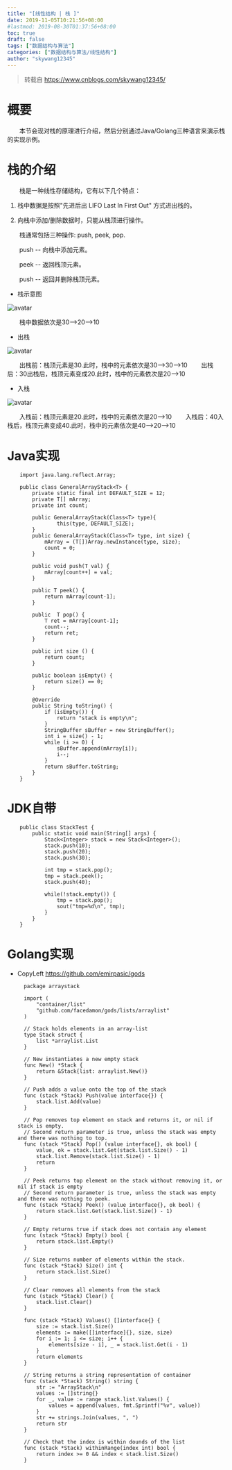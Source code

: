 ```yaml
---
title: "[线性结构 | 栈 ]"
date: 2019-11-05T10:21:56+08:00
#lastmod: 2019-08-30T01:37:56+08:00
toc: true
draft: false
tags: ["数据结构与算法"]
categories: ["数据结构与算法/线性结构"]
author: "skywang12345"
---
```


> 转载自 https://www.cnblogs.com/skywang12345/

# 概要
&emsp;&emsp;本节会现对栈的原理进行介绍，然后分别通过Java/Golang三种语言来演示栈的实现示例。

# 栈的介绍
&emsp;&emsp;栈是一种线性存储结构，它有以下几个特点：

1. 栈中数据是按照"先进后出 LIFO Last In First Out" 方式进出栈的。

2. 向栈中添加/删除数据时，只能从栈顶进行操作。

&emsp;&emsp;栈通常包括三种操作: push, peek, pop.

&emsp;&emsp;push -- 向栈中添加元素。

&emsp;&emsp;peek -- 返回栈顶元素。

&emsp;&emsp;push -- 返回并删除栈顶元素。

-  栈示意图

![avatar](https://cdn.jsdelivr.net/gh/facedamon/MarkDownPhotos@master/data-struct/linear-struct/栈示意图.jpg)

&emsp;&emsp;栈中数据依次是30-->20-->10

-  出栈

![avatar](https://cdn.jsdelivr.net/gh/facedamon/MarkDownPhotos@master/data-struct/linear-struct/出栈.jpg)

&emsp;&emsp;出栈前：栈顶元素是30.此时，栈中的元素依次是30-->30-->10
&emsp;&emsp;出栈后：30出栈后，栈顶元素变成20.此时，栈中的元素依次是20-->10

- 入栈

![avatar](https://cdn.jsdelivr.net/gh/facedamon/MarkDownPhotos@master/data-struct/linear-struct/入栈.jpg)

&emsp;&emsp;入栈前：栈顶元素是20.此时，栈中的元素依次是20-->10
&emsp;&emsp;入栈后：40入栈后，栈顶元素变成40.此时，栈中的元素依次是40-->20-->10

# Java实现

        import java.lang.reflect.Array;

        public class GeneralArrayStack<T> {
            private static final int DEFAULT_SIZE = 12;
            private T[] mArray;
            private int count;

            public GeneralArrayStack(Class<T> type){
                    this(type, DEFAULT_SIZE);
            }
            public GeneralArrayStack(Class<T> type, int size) {
                mArray = (T[])Array.newInstance(type, size);
                count = 0;
            }

            public void push(T val) {
                mArray[count++] = val;
            }

            public T peek() {
                return mArray[count-1];
            }

            public  T pop() {
                T ret = mArray[count-1];
                count--;
                return ret;
            }

            public int size () {
                return count;
            }

            public boolean isEmpty() {
                return size() == 0;
            }

            @Override
            public String toString() {
                if (isEmpty()) {
                    return "stack is empty\n";
                }
                StringBuffer sBuffer = new StringBuffer();
                int i = size() - 1;
                while (i >= 0) {
                    sBuffer.append(mArray[i]);
                    i--;
                }
                return sBuffer.toString;
            }
        }


# JDK自带


        public class StackTest {
            public static void main(String[] args) {
                Stack<Integer> stack = new Stack<Integer>();
                stack.push(10);
                stack.push(20);
                stack.push(30);

                int tmp = stack.pop();
                tmp = stack.peek();
                stack.push(40);

                while(!stack.empty()) {
                    tmp = stack.pop();
                    sout("tmp=%d\n", tmp);
                }
            }
        }


# Golang实现

- CopyLeft https://github.com/emirpasic/gods

        package arraystack

        import (
            "container/list"
            "github.com/facedamon/gods/lists/arraylist"
        )

        // Stack holds elements in an array-list
        type Stack struct {
            list *arraylist.List
        }

        // New instantiates a new empty stack
        func New() *Stack {
            return &Stack{list: arraylist.New()}
        }

        // Push adds a value onto the top of the stack
        func (stack *Stack) Push(value interface{}) {
            stack.list.Add(value)
        }

        // Pop removes top element on stack and returns it, or nil if stack is empty.
        // Second return parameter is true, unless the stack was empty and there was nothing to top.
        func (stack *Stack) Pop() (value interface{}, ok bool) {
            value, ok = stack.list.Get(stack.list.Size() - 1)
            stack.list.Remove(stack.list.Size() - 1)
            return
        }

        // Peek returns top element on the stack without removing it, or nil if stack is empty
        // Second return parameter is true, unless the stack was empty and there was nothing to peek.
        func (stack *Stack) Peek() (value interface{}, ok bool) {
            return stack.list.Get(stack.list.Size() - 1)
        }

        // Empty returns true if stack does not contain any element
        func (stack *Stack) Empty() bool {
            return stack.list.Empty()
        }

        // Size returns number of elements within the stack.
        func (stack *Stack) Size() int {
            return stack.list.Size()
        }

        // Clear removes all elements from the stack
        func (stack *Stack) Clear() {
            stack.list.Clear()
        }

        func (stack *Stack) Values() []interface{} {
            size := stack.list.Size()
            elements := make([]interface]{}, size, size)
            for i := 1; i <= size; i++ {
                elements[size - i], _ = stack.list.Get(i - 1)
            }
            return elements
        }

        // String returns a string representation of container
        func (stack *Stack) String() string {
            str := "ArrayStack\n"
            values := []string{}
            for _, value := range stack.list.Values() {
                values = append(values, fmt.Sprintf("%v", value))
            }
            str += strings.Join(values, ", ")
            return str
        }

        // Check that the index is within dounds of the list
        func (stack *Stack) withinRange(index int) bool {
            return index >= 0 && index < stack.list.Size()
        }
